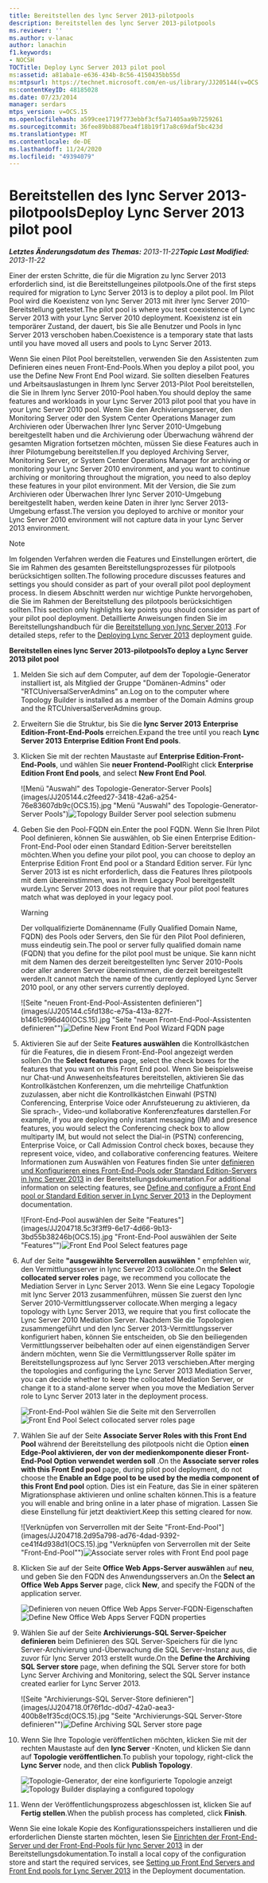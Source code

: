 ```yaml
---
title: Bereitstellen des lync Server 2013-pilotpools
description: Bereitstellen des lync Server 2013-pilotpools
ms.reviewer: ''
ms.author: v-lanac
author: lanachin
f1.keywords:
- NOCSH
TOCTitle: Deploy Lync Server 2013 pilot pool
ms:assetid: a81aba1e-e636-434b-8c56-4150435bb55d
ms:mtpsurl: https://technet.microsoft.com/en-us/library/JJ205144(v=OCS.15)
ms:contentKeyID: 48185028
ms.date: 07/23/2014
manager: serdars
mtps_version: v=OCS.15
ms.openlocfilehash: a599cee1719f773ebbf3cf5a71405aa9b7259261
ms.sourcegitcommit: 36fee89bb887bea4f18b19f17a8c69daf5bc423d
ms.translationtype: MT
ms.contentlocale: de-DE
ms.lasthandoff: 11/24/2020
ms.locfileid: "49394079"
---
```

# <a name="deploy-lync-server-2013-pilot-pool"></a><span data-ttu-id="f798d-103">Bereitstellen des lync Server 2013-pilotpools</span><span class="sxs-lookup"><span data-stu-id="f798d-103">Deploy Lync Server 2013 pilot pool</span></span>

<div data-xmlns="http://www.w3.org/1999/xhtml">

<div class="topic" data-xmlns="http://www.w3.org/1999/xhtml" data-msxsl="urn:schemas-microsoft-com:xslt" data-cs="https://msdn.microsoft.com/">

<div data-asp="https://msdn2.microsoft.com/asp">



</div>

<div id="mainSection">

<div id="mainBody"><span data-ttu-id="f798d-104">

<span> </span></span><span class="sxs-lookup"><span data-stu-id="f798d-104">

<span> </span></span></span>

<span data-ttu-id="f798d-105">_**Letztes Änderungsdatum des Themas:** 2013-11-22_</span><span class="sxs-lookup"><span data-stu-id="f798d-105">_**Topic Last Modified:** 2013-11-22_</span></span>

<span data-ttu-id="f798d-106">Einer der ersten Schritte, die für die Migration zu lync Server 2013 erforderlich sind, ist die Bereitstellungeines pilotpools.</span><span class="sxs-lookup"><span data-stu-id="f798d-106">One of the first steps required for migration to Lync Server 2013 is to deploy a pilot pool.</span></span> <span data-ttu-id="f798d-107">Im Pilot Pool wird die Koexistenz von lync Server 2013 mit ihrer lync Server 2010-Bereitstellung getestet.</span><span class="sxs-lookup"><span data-stu-id="f798d-107">The pilot pool is where you test coexistence of Lync Server 2013 with your Lync Server 2010 deployment.</span></span> <span data-ttu-id="f798d-108">Koexistenz ist ein temporärer Zustand, der dauert, bis Sie alle Benutzer und Pools in lync Server 2013 verschoben haben.</span><span class="sxs-lookup"><span data-stu-id="f798d-108">Coexistence is a temporary state that lasts until you have moved all users and pools to Lync Server 2013.</span></span>

<span data-ttu-id="f798d-109">Wenn Sie einen Pilot Pool bereitstellen, verwenden Sie den Assistenten zum Definieren eines neuen Front-End-Pools.</span><span class="sxs-lookup"><span data-stu-id="f798d-109">When you deploy a pilot pool, you use the Define New Front End Pool wizard.</span></span> <span data-ttu-id="f798d-110">Sie sollten dieselben Features und Arbeitsauslastungen in Ihrem lync Server 2013-Pilot Pool bereitstellen, die Sie in Ihrem lync Server 2010-Pool haben.</span><span class="sxs-lookup"><span data-stu-id="f798d-110">You should deploy the same features and workloads in your Lync Server 2013 pilot pool that you have in your Lync Server 2010 pool.</span></span> <span data-ttu-id="f798d-111">Wenn Sie den Archivierungsserver, den Monitoring Server oder den System Center Operations Manager zum Archivieren oder Überwachen Ihrer lync Server 2010-Umgebung bereitgestellt haben und die Archivierung oder Überwachung während der gesamten Migration fortsetzen möchten, müssen Sie diese Features auch in ihrer Pilotumgebung bereitstellen.</span><span class="sxs-lookup"><span data-stu-id="f798d-111">If you deployed Archiving Server, Monitoring Server, or System Center Operations Manager for archiving or monitoring your Lync Server 2010 environment, and you want to continue archiving or monitoring throughout the migration, you need to also deploy these features in your pilot environment.</span></span> <span data-ttu-id="f798d-112">Mit der Version, die Sie zum Archivieren oder Überwachen Ihrer lync Server 2010-Umgebung bereitgestellt haben, werden keine Daten in ihrer lync Server 2013-Umgebung erfasst.</span><span class="sxs-lookup"><span data-stu-id="f798d-112">The version you deployed to archive or monitor your Lync Server 2010 environment will not capture data in your Lync Server 2013 environment.</span></span>

<div>


> [!NOTE]  
> <span data-ttu-id="f798d-113">Im folgenden Verfahren werden die Features und Einstellungen erörtert, die Sie im Rahmen des gesamten Bereitstellungsprozesses für pilotpools berücksichtigen sollten.</span><span class="sxs-lookup"><span data-stu-id="f798d-113">The following procedure discusses features and settings you should consider as part of your overall pilot pool deployment process.</span></span> <span data-ttu-id="f798d-114">In diesem Abschnitt werden nur wichtige Punkte hervorgehoben, die Sie im Rahmen der Bereitstellung des pilotpools berücksichtigen sollten.</span><span class="sxs-lookup"><span data-stu-id="f798d-114">This section only highlights key points you should consider as part of your pilot pool deployment.</span></span> <span data-ttu-id="f798d-115">Detaillierte Anweisungen finden Sie im Bereitstellungshandbuch für die <A href="lync-server-2013-deploying-lync-server.md">Bereitstellung von lync Server 2013</A> .</span><span class="sxs-lookup"><span data-stu-id="f798d-115">For detailed steps, refer to the <A href="lync-server-2013-deploying-lync-server.md">Deploying Lync Server 2013</A> deployment guide.</span></span>



</div>

<span data-ttu-id="f798d-116">**Bereitstellen eines lync Server 2013-pilotpools**</span><span class="sxs-lookup"><span data-stu-id="f798d-116">**To deploy a Lync Server 2013 pilot pool**</span></span>

1.  <span data-ttu-id="f798d-117">Melden Sie sich auf dem Computer, auf dem der Topologie-Generator installiert ist, als Mitglied der Gruppe "Domänen-Admins" oder "RTCUniversalServerAdmins" an.</span><span class="sxs-lookup"><span data-stu-id="f798d-117">Log on to the computer where Topology Builder is installed as a member of the Domain Admins group and the RTCUniversalServerAdmins group.</span></span>

2.  <span data-ttu-id="f798d-118">Erweitern Sie die Struktur, bis Sie die **lync Server 2013** **Enterprise Edition-Front-End-Pools** erreichen.</span><span class="sxs-lookup"><span data-stu-id="f798d-118">Expand the tree until you reach **Lync Server 2013** **Enterprise Edition Front End pools**.</span></span>

3.  <span data-ttu-id="f798d-119">Klicken Sie mit der rechten Maustaste auf **Enterprise Edition-Front-End-Pools**, und wählen Sie **neuer Frontend-Pool**</span><span class="sxs-lookup"><span data-stu-id="f798d-119">Right click **Enterprise Edition Front End pools**, and select **New Front End Pool**.</span></span>
    
    <span data-ttu-id="f798d-120">![Menü "Auswahl" des Topologie-Generator-Server Pools](images/JJ205144.c2feed27-3418-42a6-a254-76e83607db9c(OCS.15).jpg "Menü "Auswahl" des Topologie-Generator-Server Pools")</span><span class="sxs-lookup"><span data-stu-id="f798d-120">![Topology Builder Server pool selection submenu](images/JJ205144.c2feed27-3418-42a6-a254-76e83607db9c(OCS.15).jpg "Topology Builder Server pool selection submenu")</span></span>

4.  <span data-ttu-id="f798d-121">Geben Sie den Pool-FQDN ein.</span><span class="sxs-lookup"><span data-stu-id="f798d-121">Enter the pool FQDN.</span></span> <span data-ttu-id="f798d-122">Wenn Sie Ihren Pilot Pool definieren, können Sie auswählen, ob Sie einen Enterprise Edition-Front-End-Pool oder einen Standard Edition-Server bereitstellen möchten.</span><span class="sxs-lookup"><span data-stu-id="f798d-122">When you define your pilot pool, you can choose to deploy an Enterprise Edition Front End pool or a Standard Edition server.</span></span> <span data-ttu-id="f798d-123">Für lync Server 2013 ist es nicht erforderlich, dass die Features Ihres pilotpools mit dem übereinstimmen, was in Ihrem Legacy Pool bereitgestellt wurde.</span><span class="sxs-lookup"><span data-stu-id="f798d-123">Lync Server 2013 does not require that your pilot pool features match what was deployed in your legacy pool.</span></span>
    
    <div>
    

    > [!WARNING]  
    > <span data-ttu-id="f798d-124">Der vollqualifizierte Domänenname (Fully Qualified Domain Name, FQDN) des Pools oder Servers, den Sie für den Pilot Pool definieren, muss eindeutig sein.</span><span class="sxs-lookup"><span data-stu-id="f798d-124">The pool or server fully qualified domain name (FQDN) that you define for the pilot pool must be unique.</span></span> <span data-ttu-id="f798d-125">Sie kann nicht mit dem Namen des derzeit bereitgestellten lync Server 2010-Pools oder aller anderen Server übereinstimmen, die derzeit bereitgestellt werden.</span><span class="sxs-lookup"><span data-stu-id="f798d-125">It cannot match the name of the currently deployed Lync Server 2010 pool, or any other servers currently deployed.</span></span>

    
    </div>
    
    <span data-ttu-id="f798d-126">![Seite "neuen Front-End-Pool-Assistenten definieren"](images/JJ205144.c5fd138c-e75a-413a-827f-b1461c996d40(OCS.15).jpg "Seite "neuen Front-End-Pool-Assistenten definieren"")</span><span class="sxs-lookup"><span data-stu-id="f798d-126">![Define New Front End Pool Wizard FQDN page](images/JJ205144.c5fd138c-e75a-413a-827f-b1461c996d40(OCS.15).jpg "Define New Front End Pool Wizard FQDN page")</span></span>

5.  <span data-ttu-id="f798d-127">Aktivieren Sie auf der Seite **Features auswählen** die Kontrollkästchen für die Features, die in diesem Front-End-Pool angezeigt werden sollen.</span><span class="sxs-lookup"><span data-stu-id="f798d-127">On the **Select features** page, select the check boxes for the features that you want on this Front End pool.</span></span> <span data-ttu-id="f798d-128">Wenn Sie beispielsweise nur Chat-und Anwesenheitsfeatures bereitstellen, aktivieren Sie das Kontrollkästchen Konferenzen, um die mehrteilige Chatfunktion zuzulassen, aber nicht die Kontrollkästchen Einwahl (PSTN) Conferencing, Enterprise Voice oder Anrufsteuerung zu aktivieren, da Sie sprach-, Video-und kollaborative Konferenzfeatures darstellen.</span><span class="sxs-lookup"><span data-stu-id="f798d-128">For example, if you are deploying only instant messaging (IM) and presence features, you would select the Conferencing check box to allow multiparty IM, but would not select the Dial-in (PSTN) conferencing, Enterprise Voice, or Call Admission Control check boxes, because they represent voice, video, and collaborative conferencing features.</span></span> <span data-ttu-id="f798d-129">Weitere Informationen zum Auswählen von Features finden Sie unter [definieren und Konfigurieren eines Front-End-Pools oder Standard Edition-Servers in lync Server 2013](lync-server-2013-define-and-configure-a-front-end-pool-or-standard-edition-server.md) in der Bereitstellungsdokumentation.</span><span class="sxs-lookup"><span data-stu-id="f798d-129">For additional information on selecting features, see [Define and configure a Front End pool or Standard Edition server in Lync Server 2013](lync-server-2013-define-and-configure-a-front-end-pool-or-standard-edition-server.md) in the Deployment documentation.</span></span>
    
    <span data-ttu-id="f798d-130">![Front-End-Pool auswählen der Seite "Features"](images/JJ204718.5c3f3ff9-6e17-4d66-9b13-3bd55b38246b(OCS.15).jpg "Front-End-Pool auswählen der Seite "Features"")</span><span class="sxs-lookup"><span data-stu-id="f798d-130">![Front End Pool Select features page](images/JJ204718.5c3f3ff9-6e17-4d66-9b13-3bd55b38246b(OCS.15).jpg "Front End Pool Select features page")</span></span>

6.  <span data-ttu-id="f798d-131">Auf der Seite **"ausgewählte Serverrollen auswählen** " empfehlen wir, den Vermittlungsserver in lync Server 2013 collocate.</span><span class="sxs-lookup"><span data-stu-id="f798d-131">On the **Select collocated server roles** page, we recommend you collocate the Mediation Server in Lync Server 2013.</span></span> <span data-ttu-id="f798d-132">Wenn Sie eine Legacy Topologie mit lync Server 2013 zusammenführen, müssen Sie zuerst den lync Server 2010-Vermittlungsserver collocate.</span><span class="sxs-lookup"><span data-stu-id="f798d-132">When merging a legacy topology with Lync Server 2013, we require that you first collocate the Lync Server 2010 Mediation Server.</span></span> <span data-ttu-id="f798d-133">Nachdem Sie die Topologien zusammengeführt und den lync Server 2013-Vermittlungsserver konfiguriert haben, können Sie entscheiden, ob Sie den beiliegenden Vermittlungsserver beibehalten oder auf einen eigenständigen Server ändern möchten, wenn Sie die Vermittlungsserver Rolle später im Bereitstellungsprozess auf lync Server 2013 verschieben.</span><span class="sxs-lookup"><span data-stu-id="f798d-133">After merging the topologies and configuring the Lync Server 2013 Mediation Server, you can decide whether to keep the collocated Mediation Server, or change it to a stand-alone server when you move the Mediation Server role to Lync Server 2013 later in the deployment process.</span></span>
    
    <span data-ttu-id="f798d-134">![Front-End-Pool wählen Sie die Seite mit den Serverrollen](images/JJ204718.e00b7eba-010b-44ed-b0a6-6ab3e534fb8c(OCS.15).jpg "Front-End-Pool wählen Sie die Seite mit den Serverrollen")</span><span class="sxs-lookup"><span data-stu-id="f798d-134">![Front End Pool Select collocated server roles page](images/JJ204718.e00b7eba-010b-44ed-b0a6-6ab3e534fb8c(OCS.15).jpg "Front End Pool Select collocated server roles page")</span></span>

7.  <span data-ttu-id="f798d-135">Wählen Sie auf der Seite **Associate Server Roles with this Front End Pool** während der Bereitstellung des pilotpools nicht die Option **einen Edge-Pool aktivieren, der von der medienkomponente dieser Front-End-Pool Option verwendet werden soll** .</span><span class="sxs-lookup"><span data-stu-id="f798d-135">On the **Associate server roles with this Front End pool** page, during pilot pool deployment, do not choose the **Enable an Edge pool to be used by the media component of this Front End pool** option.</span></span> <span data-ttu-id="f798d-136">Dies ist ein Feature, das Sie in einer späteren Migrationsphase aktivieren und online schalten können.</span><span class="sxs-lookup"><span data-stu-id="f798d-136">This is a feature you will enable and bring online in a later phase of migration.</span></span> <span data-ttu-id="f798d-137">Lassen Sie diese Einstellung für jetzt deaktiviert.</span><span class="sxs-lookup"><span data-stu-id="f798d-137">Keep this setting cleared for now.</span></span>
    
    <span data-ttu-id="f798d-138">![Verknüpfen von Serverrollen mit der Seite "Front-End-Pool"](images/JJ204718.2d95a798-ad76-4dad-9392-ce41f4d938d1(OCS.15).jpg "Verknüpfen von Serverrollen mit der Seite "Front-End-Pool"")</span><span class="sxs-lookup"><span data-stu-id="f798d-138">![Associate server roles with Front End pool page](images/JJ204718.2d95a798-ad76-4dad-9392-ce41f4d938d1(OCS.15).jpg "Associate server roles with Front End pool page")</span></span>

8.  <span data-ttu-id="f798d-139">Klicken Sie auf der Seite **Office Web Apps-Server auswählen** auf **neu**, und geben Sie den FQDN des Anwendungsservers an.</span><span class="sxs-lookup"><span data-stu-id="f798d-139">On the **Select an Office Web Apps Server** page, click **New**, and specify the FQDN of the application server.</span></span>
    
    <span data-ttu-id="f798d-140">![Definieren von neuen Office Web Apps Server-FQDN-Eigenschaften](images/JJ204718.25c6b455-f1b8-4326-a569-6e338153d398(OCS.15).jpg "Definieren von neuen Office Web Apps Server-FQDN-Eigenschaften")</span><span class="sxs-lookup"><span data-stu-id="f798d-140">![Define New Office Web Apps Server FQDN properties](images/JJ204718.25c6b455-f1b8-4326-a569-6e338153d398(OCS.15).jpg "Define New Office Web Apps Server FQDN properties")</span></span>

9.  <span data-ttu-id="f798d-141">Wählen Sie auf der Seite **Archivierungs-SQL Server-Speicher definieren** beim Definieren des SQL Server-Speichers für die lync Server-Archivierung und-Überwachung die SQL Server-Instanz aus, die zuvor für lync Server 2013 erstellt wurde.</span><span class="sxs-lookup"><span data-stu-id="f798d-141">On the **Define the Archiving SQL Server store** page, when defining the SQL Server store for both Lync Server Archiving and Monitoring, select the SQL Server instance created earlier for Lync Server 2013.</span></span>
    
    <span data-ttu-id="f798d-142">![Seite "Archivierungs-SQL Server-Store definieren"](images/JJ204718.0f76f1dc-d0d7-42a0-aea3-400b8e1f35cd(OCS.15).jpg "Seite "Archivierungs-SQL Server-Store definieren"")</span><span class="sxs-lookup"><span data-stu-id="f798d-142">![Define Archiving SQL Server store page](images/JJ204718.0f76f1dc-d0d7-42a0-aea3-400b8e1f35cd(OCS.15).jpg "Define Archiving SQL Server store page")</span></span>

10. <span data-ttu-id="f798d-143">Wenn Sie Ihre Topologie veröffentlichen möchten, klicken Sie mit der rechten Maustaste auf den **lync Server** -Knoten, und klicken Sie dann auf **Topologie veröffentlichen**.</span><span class="sxs-lookup"><span data-stu-id="f798d-143">To publish your topology, right-click the **Lync Server** node, and then click **Publish Topology**.</span></span>
    
    <span data-ttu-id="f798d-144">![Topologie-Generator, der eine konfigurierte Topologie anzeigt](images/JJ205144.c3eafa20-159e-4355-a23d-9f72aeb26037(OCS.15).jpg "Topologie-Generator, der eine konfigurierte Topologie anzeigt")</span><span class="sxs-lookup"><span data-stu-id="f798d-144">![Topology Builder displaying a configured topology](images/JJ205144.c3eafa20-159e-4355-a23d-9f72aeb26037(OCS.15).jpg "Topology Builder displaying a configured topology")</span></span>

11. <span data-ttu-id="f798d-145">Wenn der Veröffentlichungsprozess abgeschlossen ist, klicken Sie auf **Fertig stellen**.</span><span class="sxs-lookup"><span data-stu-id="f798d-145">When the publish process has completed, click **Finish**.</span></span>

<span data-ttu-id="f798d-146">Wenn Sie eine lokale Kopie des Konfigurationsspeichers installieren und die erforderlichen Dienste starten möchten, lesen Sie [Einrichten der Front-End-Server und der Front-End-Pools für lync Server 2013](lync-server-2013-setting-up-front-end-servers-and-front-end-pools.md) in der Bereitstellungsdokumentation.</span><span class="sxs-lookup"><span data-stu-id="f798d-146">To install a local copy of the configuration store and start the required services, see [Setting up Front End Servers and Front End pools for Lync Server 2013](lync-server-2013-setting-up-front-end-servers-and-front-end-pools.md) in the Deployment documentation.</span></span>


<span data-ttu-id="f798d-147"></div>

<span> </span>

</div>

</div>

</span><span class="sxs-lookup"><span data-stu-id="f798d-147"></div>

<span> </span>

</div>

</div>

</span></span></div>

